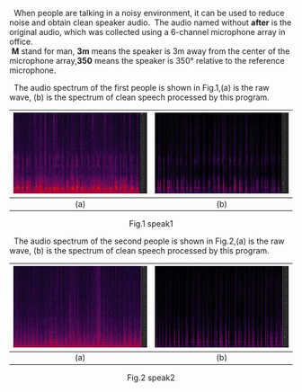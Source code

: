  &nbsp; When people are talking in a noisy environment, it can be used to reduce noise and obtain clean speaker audio.
 &nbsp;The audio named without **after** is the original audio, which was collected using a 6-channel microphone array in office.<br>
 &nbsp;**M** stand for man, **3m** means the speaker is 3m away from the center of the microphone array,**350** means the speaker is 350° relative to the reference microphone.

  &nbsp; The audio spectrum of the first people is shown in Fig.1,(a) is the raw wave, (b) is the spectrum of clean speech processed by this program.
  
| ![Image A](man_before.png) | ![Image B](man_after.png) |
|:---:|:---:|
| (a) | (b) |

<p align="center">
Fig.1 speak1
</p>

  &nbsp; The audio spectrum of the second people is shown in Fig.2,(a) is the raw wave, (b) is the spectrum of clean speech processed by this program.
  
| ![Image A](female_before.png) | ![Image B](female_after.png) |
|:---:|:---:|
| (a) | (b) |


<p align="center">
Fig.2 speak2
</p>


